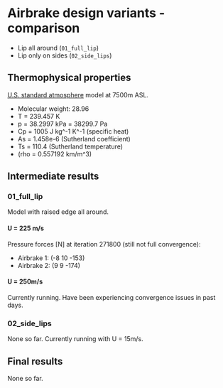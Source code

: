 # Airbrake design variants - comparison

* Lip all around (`01_full_lip`)
* Lip only on sides (`02_side_lips`)

## Thermophysical properties

[U.S. standard atmosphere](http://www.luizmonteiro.com/StdAtm.aspx) model at 7500m ASL.
* Molecular weight: 28.96
* T = 239.457 K
* p = 38.2997 kPa = 38299.7 Pa
* Cp = 1005 J kg^-1 K^-1 (specific heat)
* As = 1.458e-6 (Sutherland coefficient)
* Ts = 110.4 (Sutherland temperature)
* (rho = 0.557192 km/m^3)

## Intermediate results

### 01_full_lip

Model with raised edge all around.

#### U = 225 m/s

Pressure forces [N] at iteration 271800 (still not full convergence):
* Airbrake 1: (-8 10 -153)
* Airbrake 2: (9 9 -174)

#### U = 250m/s
Currently running. Have been experiencing convergence issues in past days.

### 02_side_lips

None so far. Currently running with U = 15m/s.


## Final results

None so far.
